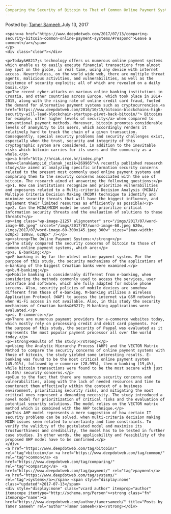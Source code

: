 ```yaml
---
Comparing the Security of Bitcoin to That of Common Online Payment Systems
---
```

<article class="post-listing post-21253 post type-post status-publish format-standard has-post-thumbnail hentry  tag-bitcoin tag-common tag-comparing tag-payment tag-security tag-systems">
    <div class="post-inner">
        <span>Posted by: <a href="https://www.deepdotweb.com/author/tamersameeh/" title="">Tamer Sameeh </a></span>
    <span>July 13, 2017</span>
    
    <span><a href="https://www.deepdotweb.com/2017/07/13/comparing-security-bitcoin-common-online-payment-systems/#respond">Leave a comment</a></span>
    </p>
    <div class="clear"></div>
    
    <p>Today&#8217;s technology offers us numerous online payment systems which enable us to easily execute financial transactions from almost any spot on the globe, in real time, using any device with internet access. Nevertheless, on the world wide web, there are multiple threat agents, malicious activities, and vulnerabilities, as well as the existence of security exploits; all of which are revealed on a daily basis.</p>
    <p>The recent cyber-attacks on various online banking institutions in Croatia, and other countries across Europe, which took place in 2014-2015, along with the rising rate of online credit card fraud, fueled the demand for alternative payment systems such as cryptocurrencies.<a href="https://www.deepdotweb.com/2016/10/15/bitcoin-blockchains-high-security-will-lead-blockchain-startups-pivot-back-bitcoin/"> Bitcoins for example, offer higher levels of security</a> when compared to conventional payment methods. Moreover, bitcoin promotes considerable levels of anonymity to its users, which accordingly renders it relatively hard to track the chain of a given transaction. Consequently, special security problems and security challenges exist, especially when the trust, security and integrity of this cryptographic system are considered, in addition to the inevitable risks which bitcoin carries for its users and the community as a whole.</p>
    <p><a href="http://hrcak.srce.hr/index.php?show=clanak&amp;id_clanak_jezik=269965">A recently published research study</a> aimed at analyzing specific information security concerns related to the present most commonly used online payment systems and comparing them to the security concerns associated with the use of bitcoin. The research aimed at answering the following questions:</p>
    <p>1. How can institutions recognize and prioritize vulnerabilities and exposures related to a Multi-criteria Decision Analysis (MCDA)/ Multiple Criteria Decision Making (MCDM) technique to identify and minimize security threats that will have the biggest influence, and implement their limited resources as efficiently as possible?</p>
    <p>2. Can the MCDA/MCDM model be used to prioritize critical information security threats and the evaluation of solutions to these threats?</p>
    <p><img class="wp-image-21257 aligncenter" src="/imgs/2017/07/word-image-60.jpeg" srcset="/imgs/2017/07/word-image-60.jpeg 620w, /imgs/2017/07/word-image-60-300x145.jpeg 300w" sizes="(max-width: 620px) 100vw, 620px" /></p>
    <p><strong>The Online Payment Systems:</strong></p>
    <p>The study compared the security concerns of bitcoin to those of common online payment systems, which are:</p>
    <p>a. E-banking:</p>
    <p>E-banking is by far the oldest online payment system. For the purpose of this study, the security mechanisms of the applications of e-banking of the biggest Croatian banks were examined.</p>
    <p>b.M-banking:</p>
    <p>Mobile banking is considerably different from e-banking, when considering the methods commonly used to access the services, user interface and software, which are fully adapted for mobile phone screens. Also, security policies of mobile devices are somehow different from those of e-banking. M-banking utilizes a Wireless Application Protocol (WAP) to access the internet via GSM networks when Wi-Fi access in not available. Also, in this study the security mechanisms of Croatian banks&#8217; M-banking applications were evaluated.</p>
    <p>c. E-commerce:</p>
    <p>There are numerous payment providers for e-commerce websites today, which mostly rely on processing credit and debit card payments. For the purpose of this study, the security of Paypal was evaluated as it represents the most popular payment processor all over the world today.</p>
    <p><strong>Results of the study:</strong></p>
    <p>Using the Analytic Hierarchy Process (AHP) and the VECTOR Matrix Method to compare the security concerns of online payment systems with those of bitcoin, the study yielded some interesting results. E-banking was found to be the most critical online payment system (45.91%), followed by e-commerce (28.99%), then m-banking (19,4%), while bitcoin transactions were found to be the most secure with just (5.46%) security concerns.</p>
    <p>Due to the fact that there are numerous security concerns and vulnerabilities, along with the lack of needed resources and time to counteract them effectively within the context of a business environment, prioritizing security risks, and mitigating the most critical ones represent a demanding necessity. The study introduced a novel model for prioritization of critical risks and the evaluation of potential security solutions. The model relies on the VECTOR matrix method which is combined with the AHP technique.</p>
    <p>This AHP model represents a mere suggestion of how certain IT security problems can be solved, when multi-criteria decision making MCDM issues seem related to uncertainty and time constraints. To verify the validity of the postulated model and maximize its trustworthiness and credibility, the model has to be tested in further case studies. In other words, the applicability and feasibility of the proposed AHP model have to be confirmed.</p>
    </div>
    <a href="https://www.deepdotweb.com/tag/bitcoin/" rel="tag">bitcoin</a> <a href="https://www.deepdotweb.com/tag/common/" rel="tag">common</a> <a href="https://www.deepdotweb.com/tag/comparing/" rel="tag">comparing</a>  <a href="https://www.deepdotweb.com/tag/payment/" rel="tag">payment</a>  <a href="https://www.deepdotweb.com/tag/systems/" rel="tag">systems</a></span> <span style="display:none" class="updated">2017-07-13</span>
    <div style="display:none" class="vcard author" itemprop="author" itemscope itemtype="http://schema.org/Person"><strong class="fn" itemprop="name"><a href="https://www.deepdotweb.com/author/tamersameeh/" title="Posts by Tamer Sameeh" rel="author">Tamer Sameeh</a></strong></div>
    
